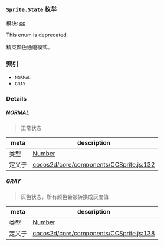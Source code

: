 ### `Sprite.State` 枚举



模块: [cc](../modules/cc.md)

This enum is deprecated.

精灵颜色通道模式。


### 索引
  - `NORMAL`
  - `GRAY`

### Details


##### NORMAL

> 正常状态

| meta | description |
|------|-------------|
| 类型 | <a href="https://developer.mozilla.org/en/JavaScript/Reference/Global_Objects/Number" class="crosslink external" target="_blank">Number</a> |
| 定义于 | [cocos2d/core/components/CCSprite.js:132](https://github.com/cocos-creator/engine/blob/5a29bc48b8b66d479bb93d92e64418ce8a7c0f34/cocos2d/core/components/CCSprite.js#L132) |



##### GRAY

> 灰色状态，所有颜色会被转换成灰度值

| meta | description |
|------|-------------|
| 类型 | <a href="https://developer.mozilla.org/en/JavaScript/Reference/Global_Objects/Number" class="crosslink external" target="_blank">Number</a> |
| 定义于 | [cocos2d/core/components/CCSprite.js:138](https://github.com/cocos-creator/engine/blob/5a29bc48b8b66d479bb93d92e64418ce8a7c0f34/cocos2d/core/components/CCSprite.js#L138) |


